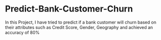 # Predict-Bank-Customer-Churn
In this Project, I have tried to predict if a bank customer will churn based on their attributes such as Credit Score, Gender, Geography and achieved an accuracy of 80%
